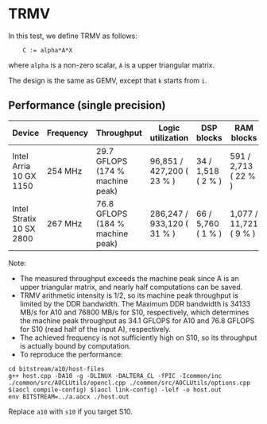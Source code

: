 # TRMV

In this test, we define TRMV as follows:

```
    C := alpha*A*X
```
where `alpha` is a non-zero scalar, `A` is a upper triangular matrix.

The design is the same as GEMV, except that `k` starts from `i`.

## Performance (single precision)

| Device | Frequency | Throughput | Logic utilization | DSP blocks | RAM blocks | Efficiency | Matrix and vector Size | Device compiler |
| ------ | --------- | ---------- | ----------------- | ---------- | ---------- | -----------| ----------- | --------------- |
| Intel Arria 10 GX 1150 | 254 MHz | 29.7 GFLOPS (174 % machine peak) | 96,851 / 427,200 ( 23 % ) | 34 / 1,518 ( 2 % ) | 591 / 2,713 ( 22 % ) | 87 % DDR efficiency | A(32K,32K) * X(32K)  | aoc 19.4.0 (on s001-n137) |  
| Intel Stratix 10 SX 2800 | 267 MHz | 76.8 GFLOPS (184 % machine peak) | 286,247 / 933,120 ( 31 % ) | 66 / 5,760 ( 1 % ) | 1,077 / 11,721 ( 9 % ) | 85 % DDR efficiency | A(64K,64K) * X(64K) | aoc 22.2.0 (on s001-n143) |

Note: 

- The measured throughput exceeds the machine peak since A is an upper triangular matrix, and nearly half computations can be saved.
- TRMV arithmetic intensity is 1/2, so its machine peak throughput is limited by the DDR bandwidth. The Maximum DDR bandwidth is 34133 MB/s for A10 and 76800 MB/s for S10, respectively, which determines the machine peak throughput as 34.1 GFLOPS for A10 and 76.8 GFLOPS for S10 (read half of the input A), respectively.
- The achieved frequency is not sufficiently high on S10, so its throughput is actually bound by computation.
- To reproduce the performance:
```
cd bitstream/a10/host-files
g++ host.cpp -DA10 -g -DLINUX -DALTERA_CL -fPIC -Icommon/inc ./common/src/AOCLUtils/opencl.cpp ./common/src/AOCLUtils/options.cpp $(aocl compile-config) $(aocl link-config) -lelf -o host.out
env BITSTREAM=../a.aocx ./host.out
```
Replace `a10` with `s10` if you target S10.
